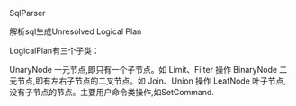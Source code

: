 

SqlParser

解析sql生成Unresolved Logical Plan


LogicalPlan有三个子类：

UnaryNode 一元节点,即只有一个子节点。如 Limit、Filter 操作
BinaryNode 二元节点,即有左右子节点的二叉节点。如 Join、Union 操作
LeafNode 叶子节点,没有子节点的节点。主要用户命令类操作,如SetCommand.

